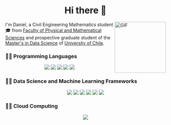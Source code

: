 <h1 align="center">Hi there 👋</h1>
<img align="right" alt="GIF" height="160px" src="https://media.giphy.com/media/du3J3cXyzhj75IOgvA/giphy.gif" />

I'm Daniel, a Civil Engineering Mathematics student 🎓 from <a href="https://ingenieria.uchile.cl/english/departments/mathematical-engineering">Faculty of Physical and Mathematical Sciences</a> and prospective graduate student of the <a href=https://mds.uchile.cl/>Master's in Data Science</a> of <a href="https://uchile.cl/english">University of Chile</a>.

<h3> 👨‍💻 Programming Languages </h3>

<p align=center>
<img src="https://img.shields.io/badge/-Python-FF0000?style=for-the-badge&logo=python"/>
<img src="https://img.shields.io/badge/-R-FF8000?style=for-the-badge&logo=r"/>
<img src="https://img.shields.io/badge/-LaTeX-80FF00?style=for-the-badge&logo=latex"/>
<img src="https://img.shields.io/badge/-C++-00FF80?style=for-the-badge&logo=c%2b%2b"/>
<img src="https://img.shields.io/badge/-Shell-7F00FF?style=for-the-badge&logo=gnu-bash"/>

<h3> 👨‍💻 Data Science and Machine Learning Frameworks</h3>

<p align=center>
<img src="https://img.shields.io/badge/Numpy-777BB4?style=flat-square&logo=numpy&logoColor=white"/>
<img src="https://img.shields.io/badge/Pandas-2C2D72?style=flat-square&logo=pandas&logoColor=white"/>
<img src="https://img.shields.io/badge/scikit_learn-F7931E?style=flat-square&logo=scikit-learn&logoColor=white"/>
<img src="https://img.shields.io/badge/PyTorch-EE4C2C?style=flat-square&logo=pytorch&logoColor=white"/>
<img src="https://img.shields.io/badge/PostgreSQL-316192?style=flat-square&logo=postgresql&logoColor=white"/>
<img src="https://img.shields.io/badge/Jupyter-F37626.svg?&style=flat-square&logo=Jupyter&logoColor=white"/>

<h3> 👨‍💻 Cloud Computing</h3>

<p align=center>
<img src="https://img.shields.io/badge/Google_Cloud-4285F4?style=flat-square&logo=google-cloud&logoColor=white"/>